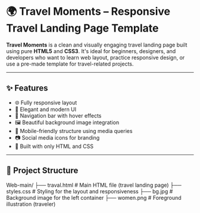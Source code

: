 # 🌍 Travel Moments – Responsive Travel Landing Page Template

**Travel Moments** is a clean and visually engaging travel landing page built using pure **HTML5** and **CSS3**.
It's ideal for beginners, designers, and developers who want to learn web layout, practice responsive design, or use a pre-made template for travel-related projects.

----------------------------------------------------------------------------------------------------------------------------------------------------------------------------

## ✨ Features

- 🌐 Fully responsive layout
- 🎨 Elegant and modern UI
- 🧭 Navigation bar with hover effects
- 🖼️ Beautiful background image integration
- 📱 Mobile-friendly structure using media queries
- 📷 Social media icons for branding
- 🔧 Built with only HTML and CSS 

-----------------------------------------------------------------------------------------------------------------------------------------------------------------------------


## 📁 Project Structure
Web-main/
├── traval.html # Main HTML file (travel landing page)
├── styles.css # Styling for the layout and responsiveness
├── bg.jpg # Background image for the left container
├── women.png # Foreground illustration (traveler)

